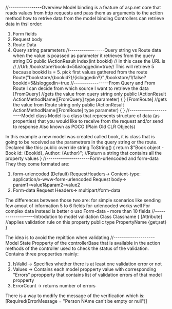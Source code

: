 //----------------Overview
Model binding is a feature of asp.net core that reads values from http requests and pass them as arguments to the action method
how to retrive data from the model binding
Controllers can retrieve data in thsi order: 
1. Form fields 
2. Request body
3. Route Data
4. Query string parameters
//-----------------Query string vs  Route data
when the value is poassed as parameter it retrieves from the query string EG
public IActionResult Index(int bookid) // in this case the URL is // //Url: /bookstore?bookid=5&isloggedin=true//
This will retrieve 5 because bookid is = 5.
pick first values gathered from the route
Route("bookstore/{bookid?}/{isloggedin?}"
/bookstore/1/false?bookid=5&isloggedin=true
//-----------------From Query and From Route
I can decide from which source I want to retrieve the data
[FromQuery]
//gets the value from query string only
public IActionResult ActionMethodName([FromQuery] type parameter)
{
}
[FromRoute]
//gets the value from Route string only
public IActionResult ActionMethodName([FromRoute] type parameter)
{
}
//----------------------Model class
Model is a class that represents structure of data (as properties) that you would like to receive from the request and/or send to response Also known as POCO (Plain Old CLR Objects)

In this example a new model was created called book, it is  class that is going to be received as the parametrers in the query string or the route.
Declared like this: 
        public override string ToString()
        {
            return $"Book object - Book id: {BookId}, Author: {Author}"; //Return a string that contains all the property values
        }
//---------------------Form-urlencoded and form-data
They they come formated are:
1. form-urlencoded (Default)
RequestHeaders-> Content-type: application/x-www-form-urlencoded
Request body-> param1=value1&param2=value2
2. Form-data
Request Headers-> multipart/form-data
 
The differences between those two are: 
for simple scenarios like sending few amout of information 5 to 6 fields for-urlencoded works well
For complex data instead is better o uso Form-data - more than 10 fields
//-------------------Introdution to model validation
Class Classname
{
    [Attribute] //applies validation rule on this property
    public type PropertyName {get;set}
}

The idea is to avoid the repitition when validating
//--------------------Model State
Propperty of the controllerBase that is available in the action methods of the controller used to check the status of the validation. 
Contains three propperties mainly: 
1. IsValid -> Specifies whether there is at least one validation error or not
2. Values -> Contains each model propperty value with corresponding "Errors" ppropperty that contains list of validation errors of that model propperty
3. ErrorCount -> returns number of errors

There is a way to modify the message of the verification which is: 
[Required(ErrorMessage = "Person NAme can't be empty or null")]